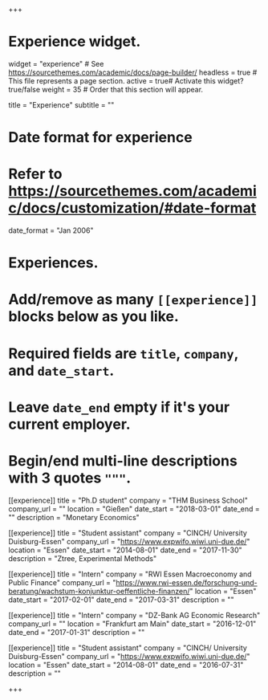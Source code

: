 +++
# Experience widget.
widget = "experience"  # See https://sourcethemes.com/academic/docs/page-builder/
headless = true  # This file represents a page section.
active = true# Activate this widget? true/false
weight = 35 # Order that this section will appear.

title = "Experience"
subtitle = ""

# Date format for experience
#   Refer to https://sourcethemes.com/academic/docs/customization/#date-format
date_format = "Jan 2006"

# Experiences.
#   Add/remove as many `[[experience]]` blocks below as you like.
#   Required fields are `title`, `company`, and `date_start`.
#   Leave `date_end` empty if it's your current employer.
#   Begin/end multi-line descriptions with 3 quotes `"""`.
[[experience]]
  title = "Ph.D student"
  company = "THM Business School"
  company_url = ""
  location = "Gießen"
  date_start = "2018-03-01"
  date_end = ""
  description = "Monetary Economics"

[[experience]]
  title = "Student assistant"
  company = "CINCH/ University Duisburg-Essen"
  company_url = "https://www.expwifo.wiwi.uni-due.de/"
  location = "Essen"
  date_start = "2014-08-01"
  date_end = "2017-11-30"
  description = "Ztree, Experimental Methods"

[[experience]]
  title = "Intern"
  company = "RWI Essen Macroeconomy and Public Finance"
  company_url = "https://www.rwi-essen.de/forschung-und-beratung/wachstum-konjunktur-oeffentliche-finanzen/"
  location = "Essen"
  date_start = "2017-02-01"
  date_end = "2017-03-31"
  description = ""

[[experience]]
  title = "Intern"
  company = "DZ-Bank AG Economic Research"
  company_url = ""
  location = "Frankfurt am Main"
  date_start = "2016-12-01"
  date_end = "2017-01-31"
  description = ""

[[experience]]
  title = "Student assistant"
  company = "CINCH/ University Duisburg-Essen"
  company_url = "https://www.expwifo.wiwi.uni-due.de/"
  location = "Essen"
  date_start = "2014-08-01"
  date_end = "2016-07-31"
  description = ""

+++
